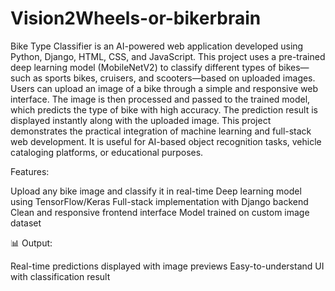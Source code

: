 # Vision2Wheels-or-bikerbrain

Bike Type Classifier is an AI-powered web application developed using Python, Django, HTML, CSS, and JavaScript. This project uses a pre-trained deep learning model (MobileNetV2) to classify different types of bikes—such as sports bikes, cruisers, and scooters—based on uploaded images.
Users can upload an image of a bike through a simple and responsive web interface. The image is then processed and passed to the trained model, which predicts the type of bike with high accuracy. The prediction result is displayed instantly along with the uploaded image.
This project demonstrates the practical integration of machine learning and full-stack web development. It is useful for AI-based object recognition tasks, vehicle cataloging platforms, or educational purposes.

Features:

Upload any bike image and classify it in real-time
Deep learning model using TensorFlow/Keras
Full-stack implementation with Django backend
Clean and responsive frontend interface
Model trained on custom image dataset

📊 Output:

Real-time predictions displayed with image previews
Easy-to-understand UI with classification result

